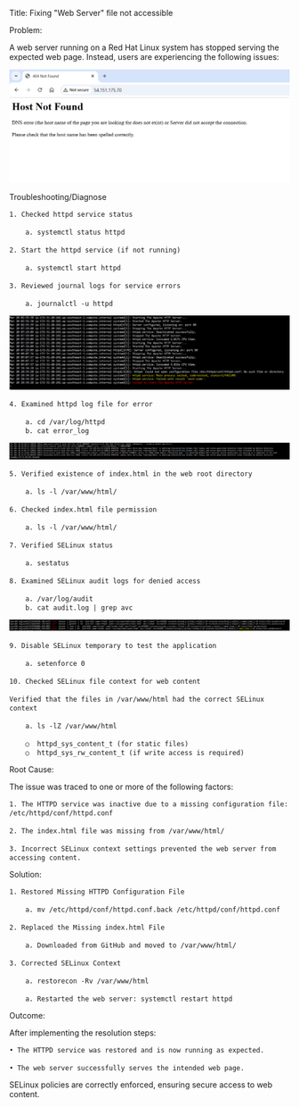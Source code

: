 Title: Fixing "Web Server" file not accessible

Problem:

A web server running on a Red Hat Linux system has stopped serving the expected web page. Instead, users are experiencing  the following issues:

![SSH Error](Image/webserver_error_v2.PNG)

Troubleshooting/Diagnose

	1. Checked httpd service status 
	
		a. systemctl status httpd

	2. Start the httpd service (if not running)

		a. systemctl start httpd
	
	3. Reviewed journal logs for service errors

		a. journalctl -u httpd

![SSH Error](Image/webserver_error_v2.1.PNG)


	4. Examined httpd log file for error
	
		a. cd /var/log/httpd
		b. cat error_log
		
![SSH Error](Image/webserver_error_v2.2.png)

	5. Verified existence of index.html in the web root directory
	
		a. ls -l /var/www/html/
	
	6. Checked index.html file permission
	
		a. ls -l /var/www/html/
	
	7. Verified SELinux status
	
		a. sestatus
	
	8. Examined SELinux audit logs for denied access
		
		a. /var/log/audit
		b. cat audit.log | grep avc
  
![SSH Error](Image/webserver_error_v2.3.PNG)
 
	9. Disable SELinux temporary to test the application
	
		a. setenforce 0
	
	10. Checked SELinux file context for web content

	Verified that the files in /var/www/html had the correct SELinux context
		
		a. ls -lZ /var/www/html

		○  httpd_sys_content_t (for static files)
		○  httpd_sys_rw_content_t (if write access is required)


Root Cause:

The issue was traced to one or more of the following factors:

	1. The HTTPD service was inactive due to a missing configuration file: /etc/httpd/conf/httpd.conf

	2. The index.html file was missing from /var/www/html/

	3. Incorrect SELinux context settings prevented the web server from accessing content.

Solution:

	1. Restored Missing HTTPD Configuration File
	
		a. mv /etc/httpd/conf/httpd.conf.back /etc/httpd/conf/httpd.conf
	
	2. Replaced the Missing index.html File
	
		a. Downloaded from GitHub and moved to /var/www/html/
	
	3. Corrected SELinux Context
	
		a. restorecon -Rv /var/www/html
	
		a. Restarted the web server: systemctl restart httpd
	
	


Outcome:

After implementing the resolution steps:

	• The HTTPD service was restored and is now running as expected.

	• The web server successfully serves the intended web page.

SELinux policies are correctly enforced, ensuring secure access to web content.
